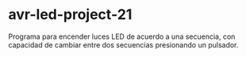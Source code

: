 # avr-led-project-21
Programa para encender luces LED de acuerdo a una secuencia, con capacidad de cambiar entre dos secuencias presionando un pulsador.
